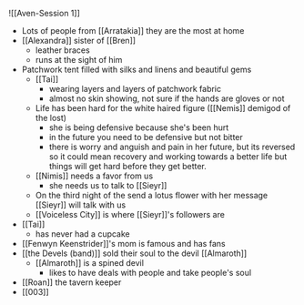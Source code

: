 ![[Aven-Session 1]]
- Lots of people from [[Arratakia]] they are the most at home
- [[Alexandra]] sister of [[Bren]] 
	- leather braces
	- runs at the sight of him
- Patchwork tent filled with silks and linens and beautiful gems
	- [[Tai]]
		- wearing layers and layers of patchwork fabric
		- almost no skin showing, not sure if the hands are gloves or not
	- Life has been hard for the white haired figure ([[Nemis]] demigod of the lost)
		- she is being defensive because she's been hurt
		- in the future you need to be defensive but not bitter
		- there is worry and anguish and pain in her future, but its reversed so it could mean recovery and working towards a better life but things will get hard before they get better.
	- [[Nimis]] needs a favor from us
		- she needs us to talk to [[Sieyr]]
	- On the third night of the send a lotus flower with her message [[Sieyr]] will talk with us
	- [[Voiceless City]] is where [[Sieyr]]'s followers are 
- [[Tai]]
	- has never had a cupcake
- [[Fenwyn Keenstrider]]'s mom is famous and has fans
- [[the Devels (band)]] sold their soul to the devil [[Almaroth]]
	- [[Almaroth]] is a spined devil
		- likes to have deals with people and take people's soul
- [[Roan]] the tavern keeper 
- [[003]]